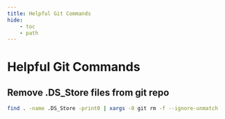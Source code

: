 ```yaml
---
title: Helpful Git Commands
hide:
    - toc
    - path
---
```


# Helpful Git Commands

## Remove .DS_Store files from git repo

```bash linenums="1"
find . -name .DS_Store -print0 | xargs -0 git rm -f --ignore-unmatch
```
